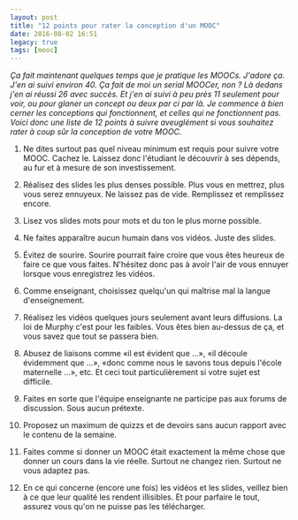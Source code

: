 ```yaml
---
layout: post
title: "12 points pour rater la conception d'un MOOC"
date: 2016-08-02 16:51
legacy: true
tags: [mooc]
---
```


_Ça fait maintenant quelques temps que je pratique les MOOCs. J'adore ça.  J'en
ai suivi environ 40. Ça fait de moi un serial MOOCer, non ? Là dedans j'en ai
réussi 26 avec succès.  Et j'en ai suivi à peu près 11 seulement pour voir, ou
pour glaner un concept ou deux par ci par là. Je commence à bien cerner les
conceptions qui fonctionnent, et celles qui ne fonctionnent pas.  Voici donc
une liste de 12 points à suivre aveuglément si vous souhaitez rater à coup sûr
la conception de votre MOOC._

<!-- more -->

1. Ne dites surtout pas quel niveau minimum est requis pour suivre votre MOOC.
Cachez le. Laissez donc l'étudiant le découvrir à ses dépends, au fur et à
mesure de son investissement.

2. Réalisez des slides les plus denses possible. Plus vous en mettrez, plus vous
serez ennuyeux. Ne laissez pas de vide. Remplissez et remplissez encore.

1. Lisez vos slides mots pour mots et du ton le plus morne possible.

1. Ne faites apparaître aucun humain dans vos vidéos. Juste des slides.

1. Évitez de sourire. Sourire pourrait faire croire que vous êtes heureux de faire
ce que vous faites. N'hésitez donc pas à avoir l'air de vous ennuyer lorsque
vous enregistrez les vidéos.

1. Comme enseignant, choisissez quelqu'un qui maîtrise mal la langue d'enseignement.

1. Réalisez les vidéos quelques jours seulement avant leurs diffusions. La loi de
Murphy c'est pour les faibles. Vous êtes bien au-dessus de ça, et vous savez
que tout se passera bien.

1. Abusez de liaisons comme «il est évident que …», «il découle évidemment que …»,
«donc comme nous le savons tous depuis l'école maternelle …», etc. Et ceci tout
particulièrement si votre sujet est difficile.

1. Faites en sorte que l'équipe enseignante ne participe pas aux forums de
discussion. Sous aucun prétexte.

1. Proposez un maximum de quizzs et de devoirs sans aucun rapport avec le
contenu de la semaine.

1. Faites comme si donner un MOOC était exactement la même chose que donner un
cours dans la vie réelle. Surtout ne changez rien. Surtout ne vous adaptez pas.

1. En ce qui concerne (encore une fois) les vidéos et les slides, veillez bien à
ce que leur qualité les rendent illisibles. Et pour parfaire le tout, assurez
vous qu'on ne puisse pas les télécharger.
